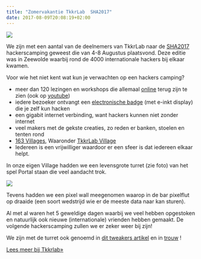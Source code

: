 ```yaml
---
title: "Zomervakantie TkkrLab  SHA2017"
date: 2017-08-09T20:08:19+02:00
---
```

![](https://tkkrlab.nl/wordpress/wp-content/uploads/2017/08/TkkrLab-trouw.jpg)

We zijn met een aantal van de deelnemers van TkkrLab naar de [SHA2017](https://sha2017.org) hackerscamping geweest die van 4-8 Augustus plaatsvond. Deze editie was in Zeewolde waarbij rond de 4000 internationale hackers bij elkaar kwamen.

Voor wie het niet kent wat kun je verwachten op een hackers camping?

*   meer dan 120 lezingen en workshops die allemaal [online](https://media.ccc.de/c/SHA2017) terug zijn te zien (ook op [youtube](https://www.youtube.com/channel/UCHmPMdU0O9P_W6I1hNyvBIQ/))
*   iedere bezoeker ontvangt een [electronische badge](https://wiki.sha2017.org/w/Projects:Badge) (met e-inkt display) die je zelf kun hacken
*   een gigabit internet verbinding, want hackers kunnen niet zonder internet
*   veel makers met de gekste creaties, zo reden er banken, stoelen en tenten rond
*   [163 Villages](https://wiki.sha2017.org/w/Villages), Waaronder [TkkrLab Village](https://wiki.sha2017.org/w/Village:TkkrLab)
*   Iedereen is een vrijwilliger waardoor er een sfeer is dat iedereen elkaar helpt.

In onze eigen Village hadden we een levensgrote turret (zie foto) van het spel Portal staan die veel aandacht trok.

![](https://tkkrlab.nl/wordpress/wp-content/uploads/2017/08/Sha2017_PixeFlut-300x225.jpg)

Tevens hadden we een pixel wall meegenomen waarop in de bar pixelflut op draaide (een soort wedstrijd wie er de meeste data naar kan sturen).

Al met al waren het 5 geweldige dagen waarbij we veel hebben opgestoken en natuurlijk ook nieuwe (internationale) vrienden hebben gemaakt. De volgende hackerscamping zullen we er zeker weer bij zijn!

We zijn met de turret ook genoemd in [dit tweakers artikel](https://tweakers.net/geek/128035/teslas-hacken-en-datenklos-op-hackerkamp-sha2017.html) en in [trouw](https://www.trouw.nl/cultuur/een-oude-airco-wat-platen-en-voila-een-inloop-ijskast~a16a5871/) !
<!--more-->
[Lees meer bij Tkkrlab&raquo;](https://tkkrlab.nl/wordpress/zomervakantie-tkkrlab-sha2017_2017_08_09)